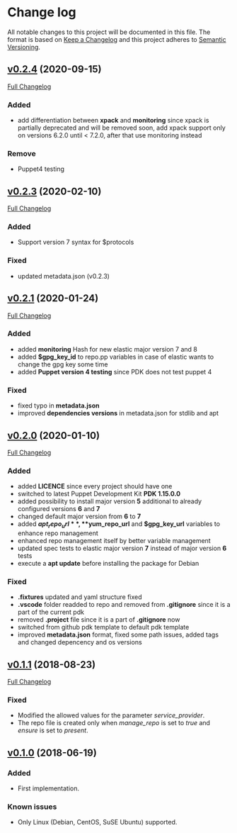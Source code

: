 # Change log

All notable changes to this project will be documented in this file. The format is based on [Keep a Changelog](http://keepachangelog.com/en/1.0.0/) and this project adheres to [Semantic Versioning](http://semver.org).

## [v0.2.4](https://github.com/noris-network/norisnetwork-packetbeat/tree/v0.2.4) (2020-09-15)

[Full Changelog](https://github.com/noris-network/norisnetwork-packetbeat/compare/v0.2.3...v0.2.4)

### Added

 - add differentiation between **xpack** and **monitoring** since xpack is partially deprecated and will be removed soon, add xpack support only on versions 6.2.0 until < 7.2.0, after that use monitoring instead

### Remove
 - Puppet4 testing

## [v0.2.3](https://github.com/noris-network/norisnetwork-packetbeat/tree/v0.2.3) (2020-02-10)

[Full Changelog](https://github.com/noris-network/norisnetwork-packetbeat/compare/v0.2.1...v0.2.3)

### Added

 - Support version 7 syntax for $protocols

### Fixed
 - updated metadata.json (v0.2.3)

## [v0.2.1](https://github.com/noris-network/norisnetwork-packetbeat/tree/v0.2.1) (2020-01-24)

[Full Changelog](https://github.com/noris-network/norisnetwork-packetbeat/compare/v0.2.0...v0.2.1)

### Added

- added **monitoring** Hash for new elastic major version 7 and 8
- added **$gpg_key_id** to repo.pp variables in case of elastic wants to change the gpg key some time
- added **Puppet version 4 testing** since PDK does not test puppet 4

### Fixed

- fixed typo in **metadata.json**
- improved **dependencies versions** in metadata.json for stdlib and apt

## [v0.2.0](https://github.com/noris-network/norisnetwork-packetbeat/tree/v0.2.0) (2020-01-10)

[Full Changelog](https://github.com/noris-network/norisnetwork-packetbeat/compare/v0.1.1...v0.2.0)

### Added

- added **LICENCE** since every project should have one
- switched to latest Puppet Development Kit **PDK 1.15.0.0**
- added possibility to install major version **5** additional to already configured versions **6** and **7**
- changed default major version from **6** to **7**
- added **$apt_repo_url**, **$yum_repo_url** and **$gpg_key_url** variables to enhance repo management
- enhanced repo management itself by better variable management
- updated spec tests to elastic major version **7** instead of major version **6** tests
- execute a **apt update** before installing the package for Debian

### Fixed

- **.fixtures** updated and yaml structure fixed
- **.vscode** folder readded to repo and removed from **.gitignore** since it is a part of the current pdk
- removed **.project** file since it is a part of **.gitignore** now
- switched from github pdk template to default pdk template
- improved **metadata.json** format, fixed some path issues, added tags and changed depencency and os versions

## [v0.1.1](https://github.com/noris-network/norisnetwork-packetbeat/tree/v0.1.1) (2018-08-23)

[Full Changelog](https://github.com/noris-network/norisnetwork-packetbeat/compare/v6.1.0...v0.1.1)

### Fixed

- Modified the allowed values for the parameter *service_provider*.
- The repo file is created only when *manage_repo* is set to *true* and *ensure* is set to *present*.

## [v0.1.0](https://github.com/noris-network/norisnetwork-packetbeat/tree/v0.1.0) (2018-06-19)

### Added

- First implementation.

### Known issues

- Only Linux (Debian, CentOS, SuSE Ubuntu) supported.
